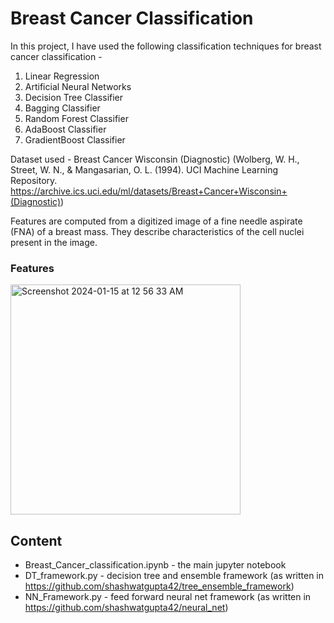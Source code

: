 # Breast Cancer Classification
In this project, I have used the following classification techniques for breast cancer classification -
1) Linear Regression
2) Artificial Neural Networks
3) Decision Tree Classifier
4) Bagging Classifier
5) Random Forest Classifier
6) AdaBoost Classifier
7) GradientBoost Classifier

Dataset used - Breast Cancer Wisconsin (Diagnostic)</b> (Wolberg, W. H., Street, W. N., & Mangasarian, O. L. (1994). UCI Machine Learning Repository. https://archive.ics.uci.edu/ml/datasets/Breast+Cancer+Wisconsin+(Diagnostic))

Features are computed from a digitized image of a fine needle aspirate (FNA) of a breast mass. They describe characteristics of the cell nuclei present in the image.

### Features
<img width="368" alt="Screenshot 2024-01-15 at 12 56 33 AM" src="https://github.com/shashwatgupta42/breast_cancer_classification/assets/142345559/33aa29ad-17d1-4723-90e1-1536f25fc505">

## Content
- Breast_Cancer_classification.ipynb - the main jupyter notebook
- DT_framework.py - decision tree and ensemble framework (as written in https://github.com/shashwatgupta42/tree_ensemble_framework)
- NN_Framework.py - feed forward neural net framework (as written in https://github.com/shashwatgupta42/neural_net)

